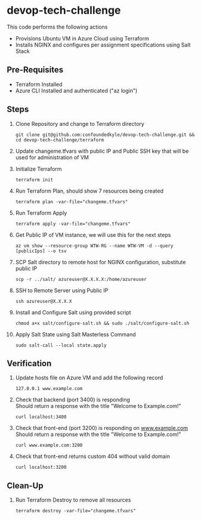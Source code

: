# devop-tech-challenge
This code performs the following actions
* Provisions Ubuntu VM in Azure Cloud using Terraform
* Installs NGINX and configures per assignment specifications using Salt Stack


## Pre-Requisites
* Terraform Installed
* Azure CLI Installed and authenticated ("az login")

## Steps
1. Clone Repository and change to Terraform directory
    ```
    git clone git@github.com:confoundedkyle/devop-tech-challenge.git && cd devop-tech-challenge/terraform
    ```
2. Update changeme.tfvars with public IP and Public SSH key that will be used for administration of VM

3. Initialize Terraform
    ```
    terraform init
    ```
4. Run Terraform Plan, should show 7 resources being created
    ```
    terraform plan -var-file="changeme.tfvars"
    ```  
5. Run Terraform Apply
    ```
    terraform apply -var-file="changeme.tfvars"
    ```
6. Get Public IP of VM instance, we will use this for the next steps
    ```
    az vm show --resource-group WTW-RG --name WTW-VM -d --query [publicIps] --o tsv
    ```
7. SCP Salt directory to remote host for NGINX configuration, substitute public IP
    ```
    scp -r ../salt/ azureuser@X.X.X.X:/home/azureuser
    ```
8. SSH to Remote Server using Public IP
    ```
    ssh azureuser@X.X.X.X
    ```
9. Install and Configure Salt using provided script
    ```
    chmod a+x salt/configure-salt.sh && sudo ./salt/configure-salt.sh
    ```
10. Apply Salt State using Salt Masterless Command
    ```
    sudo salt-call --local state.apply
    ```
    
## Verification
1. Update hosts file on Azure VM and add the following record
    ```
    127.0.0.1 www.example.com
    ```
2. Check that backend (port 3400) is responding  
   Should return a response with the title "Welcome to Example.com!"
    ```
    curl localhost:3400
    ```

3. Check that front-end (port 3200) is responding on www.example.com  
   Should return a response with the title "Welcome to Example.com!"
    ```
    curl www.example.com:3200
    ```
4. Check that front-end returns custom 404 without valid domain
    ```
    curl localhost:3200
    ```

## Clean-Up
1. Run Terraform Destroy to remove all resources
    ```
    terraform destroy -var-file="changeme.tfvars"
    ```
